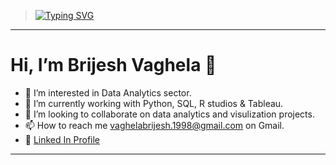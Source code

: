 > <a href="https://git.io/typing-svg"><img src="https://readme-typing-svg.demolab.com?font=La+Belle+Aurore&duration=1500&pause=700&color=56FFF7&center=False&multiline=true&width=500&height=65&lines=Welcome+to+Brijesh+Vaghela's+Git+Hub+Profile...;Hope+you+have+a+great+day+ahead...+%F0%9F%98%84" alt="Typing SVG" /></a>
 ---
# Hi, I’m **Brijesh Vaghela** 👋
- 👀 I’m interested in Data Analytics sector.
- 🌱 I’m currently working with Python, SQL, R studios & Tableau.
- 💞️ I’m looking to collaborate on data analytics and visulization projects.
- 📫 How to reach me vaghelabrijesh.1998@gmail.com on Gmail.
- 🤵 [Linked In Profile](https://www.linkedin.com/in/brijesh-vaghela-2b398217a)
---
<!-- ---
> <a href="https://git.io/typing-svg"><img src="https://readme-typing-svg.demolab.com?font=Fira+Code&duration=2000&pause=800&color=53F7EF&center=false&multiline=true&width=1000&height=115&lines=A+thorough+and+meticulous+person+passionate+about+helping+in+business+growth.;+Former+small+business+owner.;Proficient+in+Python%2C+SQL%2C+Microsoft+Excel%2C+R+Studio%2C+and+Tableau.;+Possessing+strong+technical+skills+rooted+in+substantial+training+as+an+engineer.++" alt="Typing SVG" /></a>

---
 -->
 
